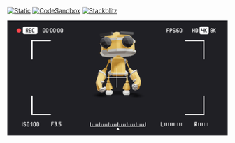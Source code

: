 [![Static](https://img.shields.io/badge/demo-%23646CFF.svg?logo=html5&logoColor=white)](https://pmndrs.github.io/examples/staging-and-camerashake)
[![CodeSandbox](https://img.shields.io/badge/codesandbox-040404?logo=codesandbox&logoColor=DBDBDB)](https://codesandbox.io/s/github/pmndrs/examples/tree/main/demos/staging-and-camerashake)
[![Stackblitz](https://img.shields.io/badge/stackblitz-fff?logo=Stackblitz&logoColor=1389FD)](https://stackblitz.com/github/pmndrs/examples/tree/main/demos/staging-and-camerashake)

![](thumbnail.png)
